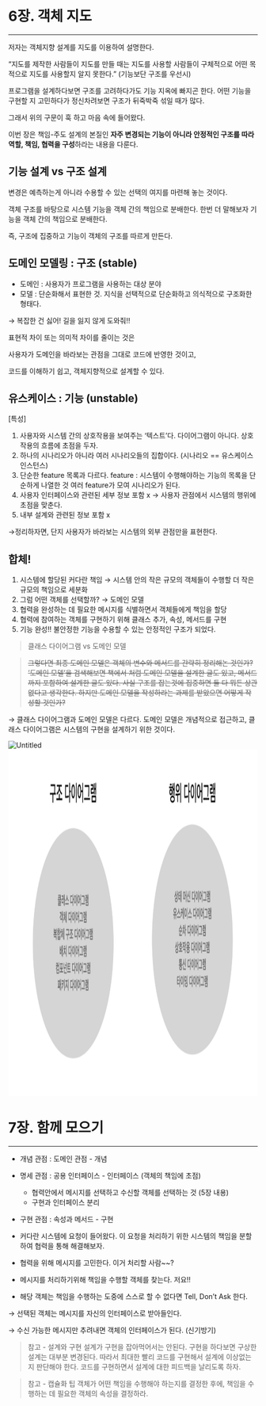 # 6장. 객체 지도

---

저자는 객체지향 설계를 지도를 이용하여 설명한다.

“지도를 제작한 사람들이 지도를 만들 때는 지도를 사용할 사람들이 구체적으로 어떤 목적으로 지도를 사용할지 알지 못한다.” (기능보단 구조를 우선시)

프로그램을 설계하다보면 구조를 고려하다가도 기능 지옥에 빠지곤 한다. 어떤 기능을 구현할 지 고민하다가 정신차려보면 구조가 뒤죽박죽 섞일 때가 많다.

그래서 위의 구문이 훅 하고 마음 속에 들어왔다.

이번 장은 책임-주도 설계의 본질인 **자주 변경되는 기능이 아니라 안정적인 구조를 따라 역할, 책임, 협력을 구성**하라는 내용을 다룬다.

## 기능 설계 vs 구조 설계

변경은 예측하는게 아니라 수용할 수 있는 선택의 여지를 마련해 놓는 것이다.

객체 구조를 바탕으로 시스템 기능을 객체 간의 책임으로 분배한다. 한번 더 말해보자 기능을 객체 간의 책임으로 분배한다.

즉, 구조에 집중하고 기능이 객체의 구조를 따르게 만든다.

## 도메인 모델링 : 구조 (stable)

- 도메인 : 사용자가 프로그램을 사용하는 대상 분야
- 모델 : 단순화해서 표현한 것. 지식을 선택적으로 단순화하고 의식적으로 구조화한 형태다.

→ 복잡한 건 싫어! 길을 잃지 않게 도와줘!!

표현적 차이 또는 의미적 차이를 줄이는 것은 

사용자가 도메인을 바라보는 관점을 그대로 코드에 반영한 것이고,

코드를 이해하기 쉽고, 객체지향적으로 설계할 수 있다.

## 유스케이스 : 기능 (unstable)

[특성]

1. 사용자와 시스템 간의 상호작용을 보여주는 ‘텍스트’다. 다이어그램이 아니다. 상호작용의 흐름에 초점을 두자.
2. 하나의 시나리오가 아니라 여러 시나리오들의 집합이다. (시나리오 == 유스케이스 인스턴스)
3. 단순한 feature 목록과 다르다. 
feature : 시스템이 수행해야하는 기능의 목록을 단순하게 나열한 것
여러 feature가 모여 시나리오가 된다.
4. 사용자 인터페이스와 관련된 세부 정보 포함 x → 사용자 관점에서 시스템의 행위에 초점을 맞춘다.
5. 내부 설계와 관련된 정보 포함 x

→정리하자면, 단지 사용자가 바라보는 시스템의 외부 관점만을 표현한다.

## 합체!

1. 시스템에 할당된 커다란 책임 → 시스템 안의 작은 규모의 객체들이 수행할 더 작은 규모의 책임으로 세분화
2. 그럼 어떤 객체를 선택할까? → 도메인 모델
3. 협력을 완성하는 데 필요한 메시지를 식별하면서 객체들에게 책임을 할당
4. 협력에 참여하는 객체를 구현하기 위해 클래스 추가, 속성, 메서드를 구현
5. 기능 완성!! 불안정한 기능을 수용할 수 있는 안정적인 구조가 되었다.

> 클래스 다이어그램 vs 도메인 모델
> 

> ~~그렇다면 최종 도메인 모델은 객체의 변수와 메서드를 간략히 정리해논 것인가?
’도메인 모델’을 검색해보면 책에서 처럼 도메인 모델을 설계한 글도 있고, 메서드까지 포함하여 설계한 글도 있다. 사실 구조를 잡는것에 집중하면 둘 다 뭐든 상관없다고 생각한다.
하지만 도메인 모델을 작성하라는 과제를 받았으면 어떻게 작성할 것인가?~~
> 

→ 클래스 다이어그램과 도메인 모델은 다르다. 도메인 모델은 개념적으로 접근하고, 클래스 다이어그램은 시스템의 구현을 설계하기 위한 것이다. 

![Untitled](https://prod-files-secure.s3.us-west-2.amazonaws.com/846dadb1-4f11-40c8-ae93-5332212e61f1/a4e6349f-c197-48e1-84a4-925a4e2bbb20/Untitled.png)
<img src="./img/diagram.png" height="700px" width="700px">

# 7장. 함께 모으기

---

- 개념 관점 : 도메인 관점 - 개념
- 명세 관점 : 공용 인터페이스 - 인터페이스 (객체의 책임에 초점)
    - 협력안에서 메시지를 선택하고 수신할 객체를 선택하는 것 (5장 내용)
    - 구현과 인터페이스 분리
- 구현 관점 : 속성과 메서드 - 구현

- 커다란 시스템에 요청이 들어왔다. 이 요청을 처리하기 위한 시스템의 책임을 분할하여 협력을 통해 해결해보자.
- 협력을 위해 메시지를 고민한다. 이거 처리할 사람~~?
- 메시지를 처리하기위해 책임을 수행할 객체를 찾는다. 저요!!
- 해당 객체는 책임을 수행하는 도중에 스스로 할 수 없다면 Tell, Don’t Ask 한다.

→ 선택된 객체는 메시지를 자신의 인터페이스로 받아들인다.

→ 수신 가능한 메시지만 추려내면 객체의 인터페이스가 된다. (신기방기)

> 참고 - 설계와 구현
설계가 구현을 잡아먹어서는 안된다. 구현을 하다보면 구상한 설계는 대부분 변경된다. 따라서 최대한 빨리 코드를 구현해서 설계에 이상없는지 판단해야 한다.
코드를 구현하면서 설계에 대한 피드백을 날리도록 하자.
> 

> 참고 - 캡슐화 팁
객체가 어떤 책임을 수행해야 하는지를 결정한 후에, 책임을 수행하는 데 필요한 객체의 속성을 결정하라.
>